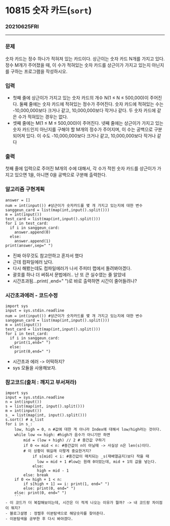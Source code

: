 # 10815 숫자 카드(`sort`)
### 20210625FRI
-------------
### 문제
숫자 카드는 정수 하나가 적혀져 있는 카드이다. 상근이는 숫자 카드 N개를 가지고 있다. 정수 M개가 주어졌을 때, 이 수가 적혀있는 숫자 카드를 상근이가 가지고 있는지 아닌지를 구하는 프로그램을 작성하시오.
### 입력
- 첫째 줄에 상근이가 가지고 있는 숫자 카드의 개수 N(1 ≤ N ≤ 500,000)이 주어진다. 둘째 줄에는 숫자 카드에 적혀있는 정수가 주어진다. 숫자 카드에 적혀있는 수는 -10,000,000보다 크거나 같고, 10,000,000보다 작거나 같다. 두 숫자 카드에 같은 수가 적혀있는 경우는 없다.
- 셋째 줄에는 M(1 ≤ M ≤ 500,000)이 주어진다. 넷째 줄에는 상근이가 가지고 있는 숫자 카드인지 아닌지를 구해야 할 M개의 정수가 주어지며, 이 수는 공백으로 구분되어져 있다. 이 수도 -10,000,000보다 크거나 같고, 10,000,000보다 작거나 같다
### 출력
첫째 줄에 입력으로 주어진 M개의 수에 대해서, 각 수가 적힌 숫자 카드를 상근이가 가지고 있으면 1을, 아니면 0을 공백으로 구분해 출력한다.
### 알고리즘 구현계획
```
answer = []
num = int(input()) #상근이가 숫자카드를 몇 개 가지고 있는지에 대한 변수
sanggeun_card = list(map(int,input().split()))
m = int(input())
test_card = list(map(int,input().split()))
for i in test_card:
  if i in sanggeun_card:
    answer.append(0)
  else:
    answer.append(1)
print(answer,sep=" ")
```
- 진짜 아무것도 참고안하고 혼자서 했다
- 근데 컴파일에러 났다.
- 다시 해봤는데도 컴파일에러가 나서 주피터 랩에서 돌려봐야겠다.
- 괄호를 하나 더 써줘서 문법에러.. 난 또 큰 실수였는 줄 알았네
- 시간초과됨...print( ,end=" ")로 바로 출력하면 시간이 줄어들려나?
### 시간초과에러 - 코드수정
```
import sys
input = sys.stdin.readline
num = int(input()) #상근이가 숫자카드를 몇 개 가지고 있는지에 대한 변수
sanggeun_card = list(map(int,input().split()))
m = int(input())
test_card = list(map(int,input().split()))
for i in test_card:
  if i in sanggeun_card:
    print(1,end=" ")
  else:
    print(0,end=" ")
```
- 시간초과 에러 -> 어떡하지?
- sys 모듈을 사용해보자.
### 참고코드(출처 : 깨지고 부서져라)
```
import sys
input = sys.stdin.readline
n = int(input())
s = list(map(int, input().split()))
m = int(input())
s_ = list(map(int, input().split()))
s.sort() # a_list
for i in s_:
    low, high = 0, n #값에 대한 게 아니라 Index에 대해서 low/high라는 것이다.
    while low <= high: #high가 음수가 아니기만 하면
        mid = (low + high) // 2 # 중간값 구하기
        if 0 <= mid < n: #중간값이 n이 아닐때 -> 사실상 n은 len(s)이다.
        # 이 상황이 뭐길래 이렇게 중요한거지?
            if s[mid] < i: #중간값이 매치되는 _s(재배열금지)보다 작을 때
              low = mid + 1 #low는 원래 0이었는데, mid + 1의 값을 넣는다.
            else:
              high = mid - 1
        else: break
    if 0 <= high + 1 < n:
        if s[high + 1] == i: print(1, end=" ")
        else: print(0, end=" ")
    else: print(0, end=" ")
    ```
- 이 코드가 더 복잡해보이는데, 시간은 더 적게 나오는 이유가 뭘까? -> 내 코드랑 차이점이 뭐지?
- 블로그설명 : 정렬후 이분탐색으로 해당숫자를 찾아준다.
- 이분탐색을 공부한 후 다시 봐야겠다.
